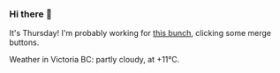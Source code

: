 ### Hi there :wave:

It's Thursday! I'm probably working for [this bunch](https://github.com/kohofinancial), clicking some merge buttons.

Weather in Victoria BC: partly cloudy, at +11°C.
